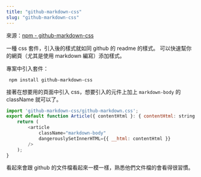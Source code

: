 ```yaml
---
title: "github-markdown-css"
slug: "github-markdown-css"
---
```


來源：[npm - github-markdown-css](https://www.npmjs.com/package/github-markdown-css/v/4.0.0)

一種 css 套件，引入後的樣式就如同 github 的 readme 的樣式。
可以快速幫你的網頁（尤其是使用 markdown 編寫）添加樣式。

專案中引入套件：
```shell
 npm install github-markdown-css
```

接著在想要用的頁面中引入 css，想要引入的元件上加上 `markdown-body` 的 className 就可以了。

```javascript
import 'github-markdown-css/github-markdown.css';
export default function Article({ contentHtml }: { contentHtml: string }) {
    return (
        <article
            className="markdown-body"
            dangerouslySetInnerHTML={{ __html: contentHtml }}
        />
    );
}
```

看起來會跟 github 的文件檔看起來一模一樣，熟悉他們文件檔的會看得很習慣。
